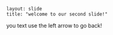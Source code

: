 ```
layout: slide
title: "welcome to our second slide!"
```
you text
use the left arrow to go back!
